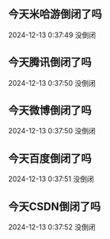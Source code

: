 ## 今天米哈游倒闭了吗

2024-12-13 0:37:49 没倒闭

## 今天腾讯倒闭了吗

2024-12-13 0:37:50 没倒闭

## 今天微博倒闭了吗

2024-12-13 0:37:50 没倒闭

## 今天百度倒闭了吗

2024-12-13 0:37:51 没倒闭

## 今天CSDN倒闭了吗

2024-12-13 0:37:52 没倒闭


